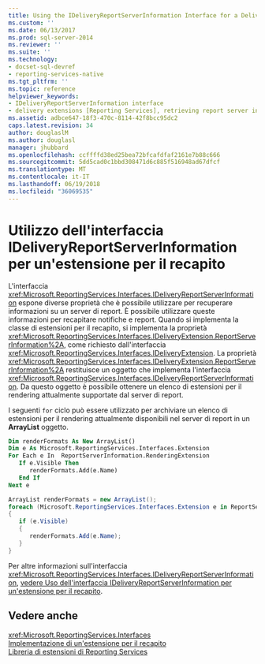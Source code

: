 ```yaml
---
title: Using the IDeliveryReportServerInformation Interface for a Delivery Extension (Uso dell'interfaccia IDeliveryReportServerInformation per un'estensione per il recapito) | Microsoft Docs
ms.custom: ''
ms.date: 06/13/2017
ms.prod: sql-server-2014
ms.reviewer: ''
ms.suite: ''
ms.technology:
- docset-sql-devref
- reporting-services-native
ms.tgt_pltfrm: ''
ms.topic: reference
helpviewer_keywords:
- IDeliveryReportServerInformation interface
- delivery extensions [Reporting Services], retrieving report server information
ms.assetid: adbce647-18f3-470c-8114-42f8bcc95dc2
caps.latest.revision: 34
author: douglaslM
ms.author: douglasl
manager: jhubbard
ms.openlocfilehash: ccffffd38ed25bea72bfcafdfaf2161e7b88c666
ms.sourcegitcommit: 5dd5cad0c1bbd308471d6c885f516948ad67dfcf
ms.translationtype: MT
ms.contentlocale: it-IT
ms.lasthandoff: 06/19/2018
ms.locfileid: "36069535"
---
```

# <a name="using-the-ideliveryreportserverinformation-interface-for-a-delivery-extension"></a>Utilizzo dell'interfaccia IDeliveryReportServerInformation per un'estensione per il recapito
  L'interfaccia <xref:Microsoft.ReportingServices.Interfaces.IDeliveryReportServerInformation> espone diverse proprietà che è possibile utilizzare per recuperare informazioni su un server di report. È possibile utilizzare queste informazioni per recapitare notifiche e report. Quando si implementa la classe di estensioni per il recapito, si implementa la proprietà <xref:Microsoft.ReportingServices.Interfaces.IDeliveryExtension.ReportServerInformation%2A>, come richiesto dall'interfaccia <xref:Microsoft.ReportingServices.Interfaces.IDeliveryExtension>. La proprietà <xref:Microsoft.ReportingServices.Interfaces.IDeliveryExtension.ReportServerInformation%2A> restituisce un oggetto che implementa l'interfaccia <xref:Microsoft.ReportingServices.Interfaces.IDeliveryReportServerInformation>. Da questo oggetto è possibile ottenere un elenco di estensioni per il rendering attualmente supportate dal server di report.  
  
 I seguenti `for` ciclo può essere utilizzato per archiviare un elenco di estensioni per il rendering attualmente disponibili nel server di report in un **ArrayList** oggetto.  
  
```vb  
Dim renderFormats As New ArrayList()  
Dim e As Microsoft.ReportingServices.Interfaces.Extension  
For Each e In  ReportServerInformation.RenderingExtension  
   If e.Visible Then  
      renderFormats.Add(e.Name)  
   End If  
Next e  
```  
  
```csharp  
ArrayList renderFormats = new ArrayList();  
foreach (Microsoft.ReportingServices.Interfaces.Extension e in ReportServerInformation.RenderingExtension)  
{   
   if (e.Visible)  
   {  
      renderFormats.Add(e.Name);  
   }  
}  
```  
  
 Per altre informazioni sull'interfaccia <xref:Microsoft.ReportingServices.Interfaces.IDeliveryReportServerInformation>, [vedere Uso dell'interfaccia IDeliveryReportServerInformation per un'estensione per il recapito](using-the-ideliveryreportserverinformation-interface-for-a-delivery-extension.md).  
  
## <a name="see-also"></a>Vedere anche  
 <xref:Microsoft.ReportingServices.Interfaces>   
 [Implementazione di un'estensione per il recapito](implementing-a-delivery-extension.md)   
 [Libreria di estensioni di Reporting Services](../reporting-services-extension-library.md)  
  
  